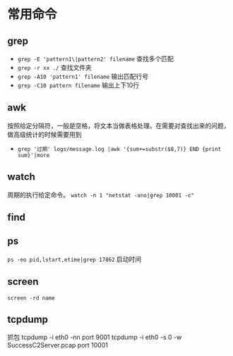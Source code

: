 # 常用命令

## grep
- `grep -E 'pattern1\|pattern2' filename` 查找多个匹配
- `grep -r xx ./` 查找文件夹
- `grep -A10 'pattern1' filename` 输出匹配行号
- `grep -C10 pattern filename` 输出上下10行

## awk

按照给定分隔符，一般是空格，将文本当做表格处理。在需要对查找出来的问题，做高级统计的时候需要用到

- `grep '过期' logs/message.log |awk '{sum+=substr($8,7)} END {print sum}'|more`


## watch
周期的执行给定命令。
`watch -n 1 "netstat -ano|grep 10001 -c"`

## find

## ps

`ps -eo pid,lstart,etime|grep 17862` 启动时间

## screen

`screen -rd name`

## tcpdump
抓包
tcpdump -i eth0 -nn port 9001
tcpdump -i eth0 -s 0 -w SuccessC2Server.pcap port 10001
